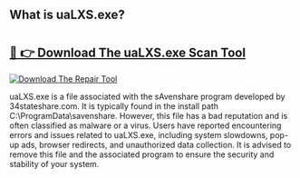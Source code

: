 ## What is uaLXS.exe? 

# <h2><a href="https://exedetect.com/download.php?uaLXS.exe">🔗 👉 Download The uaLXS.exe Scan Tool</a></h2>

[![Download The Repair Tool](https://exedetect.com/download-button.jpg)](https://exedetect.com/download.php?uaLXS.exe)

uaLXS.exe is a file associated with the sAvenshare program developed by 34stateshare.com. It is typically found in the install path C:\ProgramData\savenshare. However, this file has a bad reputation and is often classified as malware or a virus. Users have reported encountering errors and issues related to uaLXS.exe, including system slowdowns, pop-up ads, browser redirects, and unauthorized data collection. It is advised to remove this file and the associated program to ensure the security and stability of your system.